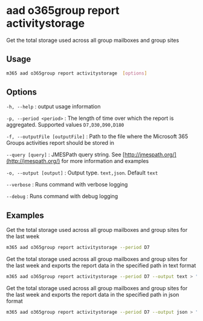 # aad o365group report activitystorage

Get the total storage used across all group mailboxes and group sites

## Usage

```sh
m365 aad o365group report activitystorage  [options]
```

## Options

`-h, --help`
: output usage information

`-p, --period <period>`
: The length of time over which the report is aggregated. Supported values `D7,D30,D90,D180`

`-f, --outputFile [outputFile]`
: Path to the file where the Microsoft 365 Groups activities report should be stored in

`--query [query]`
: JMESPath query string. See [http://jmespath.org/](http://jmespath.org/) for more information and examples

`-o, --output [output]`
: Output type. `text,json`. Default `text`

`--verbose`
: Runs command with verbose logging

`--debug`
: Runs command with debug logging

## Examples

Get the total storage used across all group mailboxes and group sites for the last week

```sh
m365 aad o365group report activitystorage --period D7
```

Get the total storage used across all group mailboxes and group sites for the last week and exports the report data in the specified path in text format

```sh
m365 aad o365group report activitystorage --period D7 --output text > "o365groupactivitystorage.txt"
```

Get the total storage used across all group mailboxes and group sites for the last week and exports the report data in the specified path in json format

```sh
m365 aad o365group report activitystorage --period D7 --output json > "o365groupactivitystorage.json"
```
